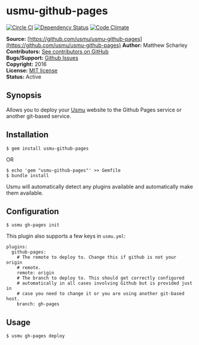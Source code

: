 # usmu-github-pages

[![Circle CI](https://circleci.com/gh/usmu/usmu-github-pages/tree/master.svg?style=svg)](https://circleci.com/gh/usmu/usmu-github-pages/tree/master)
[![Dependency Status](https://gemnasium.com/usmu/usmu-github-pages.svg)](https://gemnasium.com/usmu/usmu-github-pages)
[![Code Climate](https://codeclimate.com/github/usmu/usmu-github-pages/badges/gpa.svg)](https://codeclimate.com/github/usmu/usmu-github-pages)

**Source:** [https://github.com/usmu/usmu-github-pages](https://github.com/usmu/usmu-github-pages)
**Author:** Matthew Scharley  
**Contributors:** [See contributors on GitHub][gh-contrib]  
**Bugs/Support:** [Github Issues][gh-issues]  
**Copyright:** 2016  
**License:** [MIT license][license]  
**Status:** Active

## Synopsis

Allows you to deploy your [Usmu][usmu] website to the Github Pages service or another git-based service.

## Installation

    $ gem install usmu-github-pages

OR

    $ echo 'gem "usmu-github-pages"' >> Gemfile
    $ bundle install

Usmu will automatically detect any plugins available and automatically make them available.

## Configuration

    $ usmu gh-pages init

This plugin also supports a few keys in `usmu.yml`:

    plugins:
      github-pages:
        # The remote to deploy to. Change this if github is not your origin
        # remote.
        remote: origin
        # The branch to deploy to. This should get correctly configured
        # automatically in all cases involving Github but is provided just in
        # case you need to change it or you are using another git-based host.
        branch: gh-pages

## Usage

    $ usmu gh-pages deploy

  [gh-contrib]: https://github.com/usmu/usmu-github-pages/graphs/contributors
  [gh-issues]: https://github.com/usmu/usmu-github-pages/issues
  [license]: https://github.com/usmu/usmu-github-pages/blob/master/LICENSE.md
  [usmu]: https://github.com/usmu/usmu
